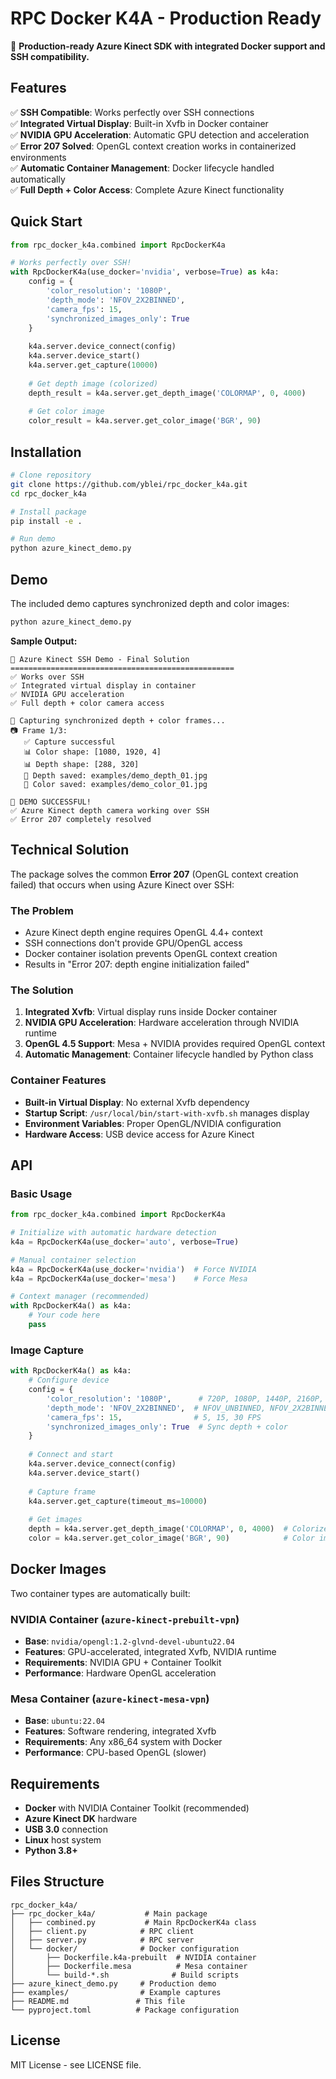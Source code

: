 # RPC Docker K4A - Production Ready

🎯 **Production-ready Azure Kinect SDK with integrated Docker support and SSH compatibility.**

## Features

✅ **SSH Compatible**: Works perfectly over SSH connections  
✅ **Integrated Virtual Display**: Built-in Xvfb in Docker container  
✅ **NVIDIA GPU Acceleration**: Automatic GPU detection and acceleration  
✅ **Error 207 Solved**: OpenGL context creation works in containerized environments  
✅ **Automatic Container Management**: Docker lifecycle handled automatically  
✅ **Full Depth + Color Access**: Complete Azure Kinect functionality  

## Quick Start

```python
from rpc_docker_k4a.combined import RpcDockerK4a

# Works perfectly over SSH!
with RpcDockerK4a(use_docker='nvidia', verbose=True) as k4a:
    config = {
        'color_resolution': '1080P',
        'depth_mode': 'NFOV_2X2BINNED',
        'camera_fps': 15,
        'synchronized_images_only': True
    }
    
    k4a.server.device_connect(config)
    k4a.server.device_start()
    k4a.server.get_capture(10000)
    
    # Get depth image (colorized)
    depth_result = k4a.server.get_depth_image('COLORMAP', 0, 4000)
    
    # Get color image  
    color_result = k4a.server.get_color_image('BGR', 90)
```

## Installation

```bash
# Clone repository
git clone https://github.com/yblei/rpc_docker_k4a.git
cd rpc_docker_k4a

# Install package
pip install -e .

# Run demo
python azure_kinect_demo.py
```

## Demo

The included demo captures synchronized depth and color images:

```bash
python azure_kinect_demo.py
```

**Sample Output:**
```
🎯 Azure Kinect SSH Demo - Final Solution
==================================================
✅ Works over SSH
✅ Integrated virtual display in container
✅ NVIDIA GPU acceleration
✅ Full depth + color camera access

📸 Capturing synchronized depth + color frames...
📷 Frame 1/3:
   ✅ Capture successful
   📊 Color shape: [1080, 1920, 4]
   📊 Depth shape: [288, 320]
   💾 Depth saved: examples/demo_depth_01.jpg
   💾 Color saved: examples/demo_color_01.jpg

🎉 DEMO SUCCESSFUL!
✅ Azure Kinect depth camera working over SSH
✅ Error 207 completely resolved
```

## Technical Solution

The package solves the common **Error 207** (OpenGL context creation failed) that occurs when using Azure Kinect over SSH:

### The Problem
- Azure Kinect depth engine requires OpenGL 4.4+ context
- SSH connections don't provide GPU/OpenGL access
- Docker container isolation prevents OpenGL context creation
- Results in "Error 207: depth engine initialization failed"

### The Solution
1. **Integrated Xvfb**: Virtual display runs inside Docker container
2. **NVIDIA GPU Acceleration**: Hardware acceleration through NVIDIA runtime  
3. **OpenGL 4.5 Support**: Mesa + NVIDIA provides required OpenGL context
4. **Automatic Management**: Container lifecycle handled by Python class

### Container Features
- **Built-in Virtual Display**: No external Xvfb dependency
- **Startup Script**: `/usr/local/bin/start-with-xvfb.sh` manages display
- **Environment Variables**: Proper OpenGL/NVIDIA configuration
- **Hardware Access**: USB device access for Azure Kinect

## API

### Basic Usage
```python
from rpc_docker_k4a.combined import RpcDockerK4a

# Initialize with automatic hardware detection
k4a = RpcDockerK4a(use_docker='auto', verbose=True)

# Manual container selection
k4a = RpcDockerK4a(use_docker='nvidia')  # Force NVIDIA
k4a = RpcDockerK4a(use_docker='mesa')    # Force Mesa

# Context manager (recommended)
with RpcDockerK4a() as k4a:
    # Your code here
    pass
```

### Image Capture
```python
with RpcDockerK4a() as k4a:
    # Configure device
    config = {
        'color_resolution': '1080P',      # 720P, 1080P, 1440P, 2160P, 3072P
        'depth_mode': 'NFOV_2X2BINNED',  # NFOV_UNBINNED, NFOV_2X2BINNED, WFOV_*
        'camera_fps': 15,                # 5, 15, 30 FPS
        'synchronized_images_only': True  # Sync depth + color
    }
    
    # Connect and start
    k4a.server.device_connect(config)
    k4a.server.device_start()
    
    # Capture frame
    k4a.server.get_capture(timeout_ms=10000)
    
    # Get images
    depth = k4a.server.get_depth_image('COLORMAP', 0, 4000)  # Colorized depth
    color = k4a.server.get_color_image('BGR', 90)            # Color image
```

## Docker Images

Two container types are automatically built:

### NVIDIA Container (`azure-kinect-prebuilt-vpn`)
- **Base**: `nvidia/opengl:1.2-glvnd-devel-ubuntu22.04`
- **Features**: GPU-accelerated, integrated Xvfb, NVIDIA runtime
- **Requirements**: NVIDIA GPU + Container Toolkit
- **Performance**: Hardware OpenGL acceleration

### Mesa Container (`azure-kinect-mesa-vpn`) 
- **Base**: `ubuntu:22.04` 
- **Features**: Software rendering, integrated Xvfb
- **Requirements**: Any x86_64 system with Docker
- **Performance**: CPU-based OpenGL (slower)

## Requirements

- **Docker** with NVIDIA Container Toolkit (recommended)
- **Azure Kinect DK** hardware
- **USB 3.0** connection
- **Linux** host system
- **Python 3.8+**

## Files Structure

```
rpc_docker_k4a/
├── rpc_docker_k4a/           # Main package
│   ├── combined.py           # Main RpcDockerK4a class
│   ├── client.py            # RPC client
│   ├── server.py            # RPC server
│   └── docker/              # Docker configuration
│       ├── Dockerfile.k4a-prebuilt  # NVIDIA container
│       ├── Dockerfile.mesa          # Mesa container
│       └── build-*.sh              # Build scripts
├── azure_kinect_demo.py     # Production demo
├── examples/                # Example captures
├── README.md               # This file
└── pyproject.toml          # Package configuration
```

## License

MIT License - see LICENSE file.

